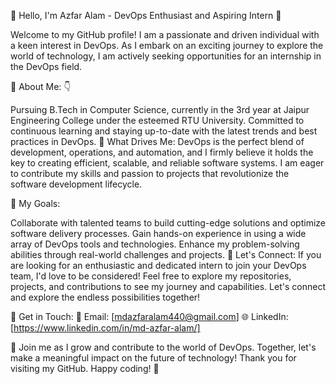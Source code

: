 👋 Hello, I'm Azfar Alam - DevOps Enthusiast and Aspiring Intern 🚀

Welcome to my GitHub profile! I am a passionate and driven individual with a keen interest in DevOps. As I embark on an exciting journey to explore the world of technology, I am actively seeking opportunities for an internship in the DevOps field.

🌟 About Me: 👇

Pursuing B.Tech in Computer Science, currently in the 3rd year at Jaipur Engineering College under the esteemed RTU University.
Committed to continuous learning and staying up-to-date with the latest trends and best practices in DevOps.
🔧 What Drives Me:
DevOps is the perfect blend of development, operations, and automation, and I firmly believe it holds the key to creating efficient, scalable, and reliable software systems. I am eager to contribute my skills and passion to projects that revolutionize the software development lifecycle.

🎯 My Goals:

Collaborate with talented teams to build cutting-edge solutions and optimize software delivery processes.
Gain hands-on experience in using a wide array of DevOps tools and technologies.
Enhance my problem-solving abilities through real-world challenges and projects.
💼 Let's Connect:
If you are looking for an enthusiastic and dedicated intern to join your DevOps team, I'd love to be considered! Feel free to explore my repositories, projects, and contributions to see my journey and capabilities. Let's connect and explore the endless possibilities together!

📩 Get in Touch:
📧 Email: [mdazfaralam440@gmail.com]
🌐 LinkedIn: [https://www.linkedin.com/in/md-azfar-alam/]

🌱 Join me as I grow and contribute to the world of DevOps. Together, let's make a meaningful impact on the future of technology! Thank you for visiting my GitHub. Happy coding! 🚀
